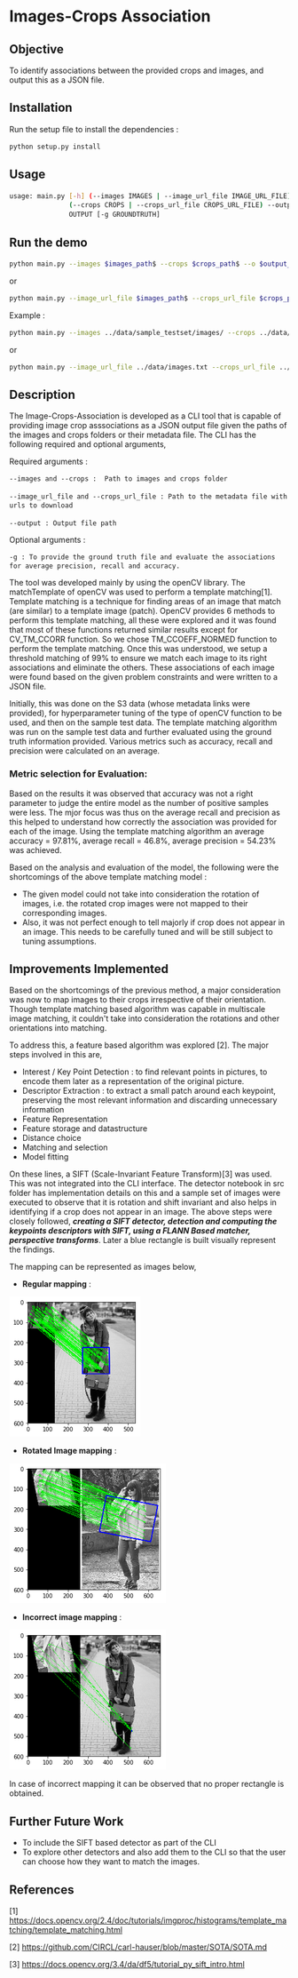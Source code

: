#  Images-Crops Association
## Objective 
To identify associations between the provided crops and images, and output this as a JSON file. 

## Installation
Run the setup file to install the dependencies : 

```bash
python setup.py install
```
## Usage

```bash
usage: main.py [-h] (--images IMAGES | --image_url_file IMAGE_URL_FILE)
               (--crops CROPS | --crops_url_file CROPS_URL_FILE) --output
               OUTPUT [-g GROUNDTRUTH]
 ```

## Run the demo

```bash
python main.py --images $images_path$ --crops $crops_path$ --o $output_path$ -g $ground_truth$
```
or

```bash
python main.py --image_url_file $images_path$ --crops_url_file $crops_path$ --o $output_path$ -g $ground_truth$
```

Example : 
```bash 
python main.py --images ../data/sample_testset/images/ --crops ../data/sample_testset/crops/ --o ../output/sample_testset/result.json -g ../data/sample_testset/out_res.json 
```
or
```bash
python main.py --image_url_file ../data/images.txt --crops_url_file ../data/crops.txt --o ../output/result.json
```

## Description 

The Image-Crops-Association is developed as a CLI tool that is capable of providing image crop asssociations as a JSON output file given the paths of the images and crops folders or their metadata file. The CLI has the following required and optional arguments, 

Required arguments : 

    --images and --crops :  Path to images and crops folder
    
    --image_url_file and --crops_url_file : Path to the metadata file with urls to download
    
    --output : Output file path

Optional arguments :

    -g : To provide the ground truth file and evaluate the associations for average precision, recall and accuracy. 

The tool was developed mainly by using the openCV library. The matchTemplate of openCV was used to perform a template matching[1]. Template matching is a technique for finding areas of an image that match (are similar) to a template image (patch). OpenCV provides 6 methods to perform this template matching, all these were explored and it was found that most of these functions returned similar results except for CV_TM_CCORR function. So we chose TM_CCOEFF_NORMED function to perform the template matching. Once this was understood, we setup a threshold matching of 99% to ensure we match each image to its right associations and eliminate the others. These associations of each image were found based on the given problem constraints and were written to a JSON file. 

Initially, this was done on the S3 data (whose metadata links were provided), for hyperparameter tuning of the type of openCV function to be used, and then on the sample test data. The template matching algorithm was run on the sample test data and further evaluated using the ground truth information provided. Various metrics such as accuracy, recall and precision were calculated on an average. 

### Metric selection for Evaluation:
Based on the results it was observed that accuracy was not a right parameter to judge the entire model as the number of positive samples were less. The mjor focus was thus on the average recall and precision as this helped to understand how correctly the association was provided for each of the image. Using the template matching algorithm an average accuracy =  97.81%, average recall = 46.8%, average precision = 54.23% was achieved. 

Based on the analysis and evaluation of the model, the following were the shortcomings of the above template matching model :
* The given model could not take into consideration the rotation of images, i.e. the rotated crop images were not mapped to their corresponding images. 
* Also, it was not perfect enough to tell majorly if crop does not appear in an image. This needs to be carefully tuned and will be still subject to tuning assumptions. 

## Improvements Implemented
Based on the shortcomings of the previous method, a major consideration was now to map images to their crops irrespective of their orientation. Though template matching based algorithm was capable in multiscale image matching, it couldn't take into consideration the rotations and other orientations into matching. 

To address this, a feature based algorithm was explored [2]. The major steps involved in this are, 
* Interest / Key Point Detection : to find relevant points in pictures, to encode them later as a representation of the original picture. 
*  Descriptor Extraction : to extract a small patch around each keypoint, preserving the most relevant information and discarding unnecessary information
* Feature Representation 
* Feature storage and datastructure
* Distance choice
* Matching and selection
* Model fitting

On these lines, a SIFT (Scale-Invariant Feature Transform)[3] was used. This was not integrated into the CLI interface. The detector notebook in src folder has implementation details on this and a sample set of images were executed to observe that it is rotation and shift invariant and also helps in identifying if a crop does not appear in an image. The above steps were closely followed, _**creating a SIFT detector, detection and computing the keypoints descriptors with SIFT, using a FLANN Based matcher, perspective transforms**_. Later a blue rectangle is built visually represent the findings. 

The mapping can be represented as images below,

* **Regular mapping** : 

![1](readme_images/1.png)

* **Rotated Image mapping** : 

![2](readme_images/2.png)

* **Incorrect image mapping** : 

![3](readme_images/3.png)

In case of incorrect mapping it can be observed that no proper rectangle is obtained. 

## Further Future Work
* To include the SIFT based detector as part of the CLI
* To explore other detectors and also add them to the CLI so that the user can choose how they want to match the images. 

## References
[1] https://docs.opencv.org/2.4/doc/tutorials/imgproc/histograms/template_matching/template_matching.html

[2] https://github.com/CIRCL/carl-hauser/blob/master/SOTA/SOTA.md

[3] https://docs.opencv.org/3.4/da/df5/tutorial_py_sift_intro.html
